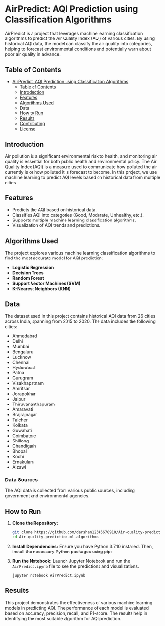 # AirPredict: AQI Prediction using Classification Algorithms

AirPredict is a project that leverages machine learning classification algorithms to predict the Air Quality Index (AQI) of various cities. By using historical AQI data, the model can classify the air quality into categories, helping to forecast environmental conditions and potentially warn about poor air quality in advance.

## Table of Contents
- [AirPredict: AQI Prediction using Classification Algorithms](#airpredict-aqi-prediction-using-classification-algorithms)
  - [Table of Contents](#table-of-contents)
  - [Introduction](#introduction)
  - [Features](#features)
  - [Algorithms Used](#algorithms-used)
  - [Data](#data)
  - [How to Run](#how-to-run)
  - [Results](#results)
  - [Contributing](#contributing)
  - [License](#license)

## Introduction

Air pollution is a significant environmental risk to health, and monitoring air quality is essential for both public health and environmental policy. The Air Quality Index (AQI) is a measure used to communicate how polluted the air currently is or how polluted it is forecast to become. In this project, we use machine learning to predict AQI levels based on historical data from multiple cities.

## Features

- Predicts the AQI based on historical data.
- Classifies AQI into categories (Good, Moderate, Unhealthy, etc.).
- Supports multiple machine learning classification algorithms.
- Visualization of AQI trends and predictions.

## Algorithms Used

The project explores various machine learning classification algorithms to find the most accurate model for AQI prediction:

- **Logistic Regression**
- **Decision Trees**
- **Random Forest**
- **Support Vector Machines (SVM)**
- **K-Nearest Neighbors (KNN)**

## Data

The dataset used in this project contains historical AQI data from 26 cities across India, spanning from 2015 to 2020. The data includes the following cities:

- Ahmedabad
- Delhi
- Mumbai
- Bengaluru
- Lucknow
- Chennai
- Hyderabad
- Patna
- Gurugram
- Visakhapatnam
- Amritsar
- Jorapokhar
- Jaipur
- Thiruvananthapuram
- Amaravati
- Brajrajnagar
- Talcher
- Kolkata
- Guwahati
- Coimbatore
- Shillong
- Chandigarh
- Bhopal
- Kochi
- Ernakulam
- Aizawl

### Data Sources

The AQI data is collected from various public sources, including government and environmental agencies.

## How to Run

1. **Clone the Repository:**
    ```bash
    git clone https://github.com/darshan12345678910/Air-quality-prediction-ml-algorithms.git
    cd Air-quality-prediction-ml-algorithms
    ```

2. **Install Dependencies:**
    Ensure you have Python 3.7.10 installed. Then, install the necessary Python packages using pip:

3. **Run the Notebook:**
    Launch Jupyter Notebook and run the `AirPredict.ipynb` file to see the predictions and visualizations.
    ```bash
    jupyter notebook AirPredict.ipynb
    ```

## Results

This project demonstrates the effectiveness of various machine learning models in predicting AQI. The performance of each model is evaluated based on accuracy, precision, recall, and F1-score. The results help in identifying the most suitable algorithm for AQI prediction.

